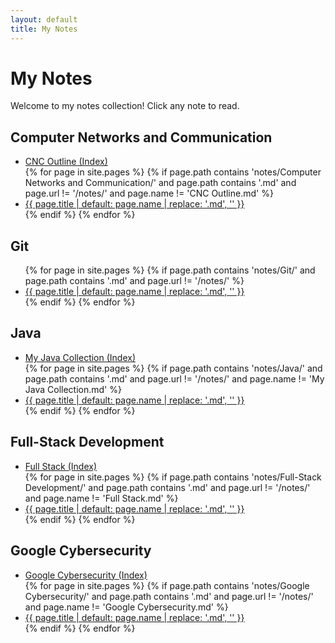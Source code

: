 ```yaml
---
layout: default
title: My Notes
---
```


# My Notes

Welcome to my notes collection! Click any note to read.

<h2>Computer Networks and Communication</h2>
<ul>
  <li><a href="{{ '/notes/Computer Networks and Communication/CNC Outline' | relative_url }}">CNC Outline (Index)</a></li>
  {% for page in site.pages %}
    {% if page.path contains 'notes/Computer Networks and Communication/' and page.path contains '.md' and page.url != '/notes/' and page.name != 'CNC Outline.md' %}
      <li><a href="{{ page.url | relative_url }}">{{ page.title | default: page.name | replace: '.md', '' }}</a></li>
    {% endif %}
  {% endfor %}
</ul>

<h2>Git</h2>
<ul>
  {% for page in site.pages %}
    {% if page.path contains 'notes/Git/' and page.path contains '.md' and page.url != '/notes/' %}
      <li><a href="{{ page.url | relative_url }}">{{ page.title | default: page.name | replace: '.md', '' }}</a></li>
    {% endif %}
  {% endfor %}
</ul>

<h2>Java</h2>
<ul>
  <li><a href="{{ '/notes/Java/My Java Collection' | relative_url }}">My Java Collection (Index)</a></li>
  {% for page in site.pages %}
    {% if page.path contains 'notes/Java/' and page.path contains '.md' and page.url != '/notes/' and page.name != 'My Java Collection.md' %}
      <li><a href="{{ page.url | relative_url }}">{{ page.title | default: page.name | replace: '.md', '' }}</a></li>
    {% endif %}
  {% endfor %}
</ul>

<h2>Full-Stack Development</h2>
<ul>
  <li><a href="{{ '/notes/Full-Stack Development/Index/Full Stack' | relative_url }}">Full Stack (Index)</a></li>
  {% for page in site.pages %}
    {% if page.path contains 'notes/Full-Stack Development/' and page.path contains '.md' and page.url != '/notes/' and page.name != 'Full Stack.md' %}
      <li><a href="{{ page.url | relative_url }}">{{ page.title | default: page.name | replace: '.md', '' }}</a></li>
    {% endif %}
  {% endfor %}
</ul>

<h2>Google Cybersecurity</h2>
<ul>
  <li><a href="{{ '/notes/Google Cybersecurity/Index/Google Cybersecurity' | relative_url }}">Google Cybersecurity (Index)</a></li>
  {% for page in site.pages %}
    {% if page.path contains 'notes/Google Cybersecurity/' and page.path contains '.md' and page.url != '/notes/' and page.name != 'Google Cybersecurity.md' %}
      <li><a href="{{ page.url | relative_url }}">{{ page.title | default: page.name | replace: '.md', '' }}</a></li>
    {% endif %}
  {% endfor %}
</ul> 